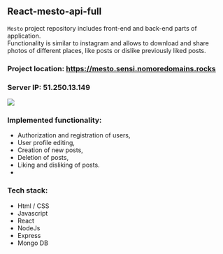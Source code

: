 ## React-mesto-api-full  

`Mesto` project repository includes front-end and back-end parts of application.  
Functionality is similar to instagram and allows to download and share photos of different places, like posts or dislike previously liked posts.

### Project location: https://mesto.sensi.nomoredomains.rocks

### Server IP: 51.250.13.149


![](frontend/public/mesto-react_preview_640px.gif)

### Implemented functionality: 
- Authorization and registration of users,
- User profile editing,
- Creation of new posts,
- Deletion of posts,
- Liking and disliking of posts.
- 
### Tech stack:  
- Html / CSS
- Javascript
- React
- NodeJs
- Express
- Mongo DB
